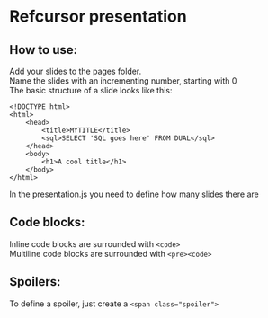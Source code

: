 # Refcursor presentation
## How to use:
Add your slides to the pages folder.<br>
Name the slides with an incrementing number, starting with 0<br>
The basic structure of a slide looks like this:
```
<!DOCTYPE html>
<html>
    <head>
        <title>MYTITLE</title>
        <sql>SELECT 'SQL goes here' FROM DUAL</sql>
    </head>
    <body>
        <h1>A cool title</h1>
    </body>
</html>
```
In the presentation.js you need to define how many slides there are

## Code blocks:
Inline code blocks are surrounded with `<code>`<br>
Multiline code blocks are surrounded with `<pre><code>`

## Spoilers:
To define a spoiler, just create a `<span class="spoiler">`
